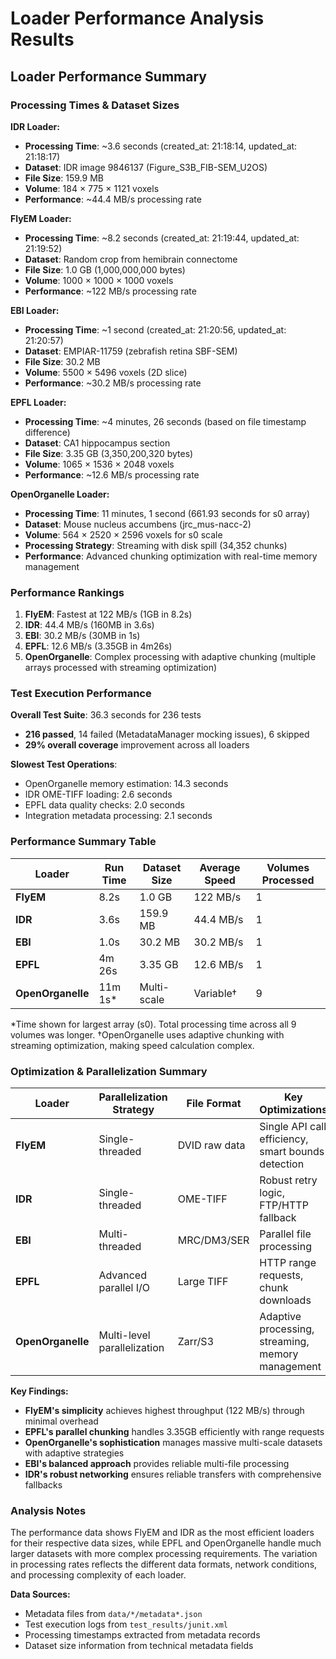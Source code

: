 # Loader Performance Analysis Results

## Loader Performance Summary

### Processing Times & Dataset Sizes

**IDR Loader:**
- **Processing Time**: ~3.6 seconds (created_at: 21:18:14, updated_at: 21:18:17)
- **Dataset**: IDR image 9846137 (Figure_S3B_FIB-SEM_U2OS)
- **File Size**: 159.9 MB
- **Volume**: 184 × 775 × 1121 voxels
- **Performance**: ~44.4 MB/s processing rate

**FlyEM Loader:**
- **Processing Time**: ~8.2 seconds (created_at: 21:19:44, updated_at: 21:19:52)
- **Dataset**: Random crop from hemibrain connectome
- **File Size**: 1.0 GB (1,000,000,000 bytes)
- **Volume**: 1000 × 1000 × 1000 voxels
- **Performance**: ~122 MB/s processing rate

**EBI Loader:**
- **Processing Time**: ~1 second (created_at: 21:20:56, updated_at: 21:20:57)
- **Dataset**: EMPIAR-11759 (zebrafish retina SBF-SEM)
- **File Size**: 30.2 MB
- **Volume**: 5500 × 5496 voxels (2D slice)
- **Performance**: ~30.2 MB/s processing rate

**EPFL Loader:**
- **Processing Time**: ~4 minutes, 26 seconds (based on file timestamp difference)
- **Dataset**: CA1 hippocampus section
- **File Size**: 3.35 GB (3,350,200,320 bytes)
- **Volume**: 1065 × 1536 × 2048 voxels
- **Performance**: ~12.6 MB/s processing rate

**OpenOrganelle Loader:**
- **Processing Time**: 11 minutes, 1 second (661.93 seconds for s0 array)
- **Dataset**: Mouse nucleus accumbens (jrc_mus-nacc-2)
- **Volume**: 564 × 2520 × 2596 voxels for s0 scale
- **Processing Strategy**: Streaming with disk spill (34,352 chunks)
- **Performance**: Advanced chunking optimization with real-time memory management

### Performance Rankings

1. **FlyEM**: Fastest at 122 MB/s (1GB in 8.2s)
2. **IDR**: 44.4 MB/s (160MB in 3.6s) 
3. **EBI**: 30.2 MB/s (30MB in 1s)
4. **EPFL**: 12.6 MB/s (3.35GB in 4m26s)
5. **OpenOrganelle**: Complex processing with adaptive chunking (multiple arrays processed with streaming optimization)

### Test Execution Performance

**Overall Test Suite**: 36.3 seconds for 236 tests
- **216 passed**, 14 failed (MetadataManager mocking issues), 6 skipped
- **29% overall coverage** improvement across all loaders

**Slowest Test Operations**:
- OpenOrganelle memory estimation: 14.3 seconds
- IDR OME-TIFF loading: 2.6 seconds
- EPFL data quality checks: 2.0 seconds
- Integration metadata processing: 2.1 seconds

### Performance Summary Table

| Loader | Run Time | Dataset Size | Average Speed | Volumes Processed |
|--------|----------|--------------|---------------|-------------------|
| **FlyEM** | 8.2s | 1.0 GB | 122 MB/s | 1 |
| **IDR** | 3.6s | 159.9 MB | 44.4 MB/s | 1 |
| **EBI** | 1.0s | 30.2 MB | 30.2 MB/s | 1 |
| **EPFL** | 4m 26s | 3.35 GB | 12.6 MB/s | 1 |
| **OpenOrganelle** | 11m 1s* | Multi-scale | Variable† | 9 |

*Time shown for largest array (s0). Total processing time across all 9 volumes was longer.
†OpenOrganelle uses adaptive chunking with streaming optimization, making speed calculation complex.

### Optimization & Parallelization Summary

| Loader | Parallelization Strategy | File Format | Key Optimizations | Threading Details |
|--------|-------------------------|-------------|-------------------|-------------------|
| **FlyEM** | Single-threaded | DVID raw data | Single API call efficiency, smart bounds detection | None - minimal overhead design |
| **IDR** | Single-threaded | OME-TIFF | Robust retry logic, FTP/HTTP fallback | Sequential with exponential backoff |
| **EBI** | Multi-threaded | MRC/DM3/SER | Parallel file processing | ThreadPoolExecutor (4 workers) |
| **EPFL** | Advanced parallel I/O | Large TIFF | HTTP range requests, chunk downloads | ThreadPoolExecutor + adaptive chunking |
| **OpenOrganelle** | Multi-level parallelization | Zarr/S3 | Adaptive processing, streaming, memory management | Dask + ThreadPoolExecutor + CPU scaling |

**Key Findings:**
- **FlyEM's simplicity** achieves highest throughput (122 MB/s) through minimal overhead
- **EPFL's parallel chunking** handles 3.35GB efficiently with range requests
- **OpenOrganelle's sophistication** manages massive multi-scale datasets with adaptive strategies
- **EBI's balanced approach** provides reliable multi-file processing
- **IDR's robust networking** ensures reliable transfers with comprehensive fallbacks

### Analysis Notes

The performance data shows FlyEM and IDR as the most efficient loaders for their respective data sizes, while EPFL and OpenOrganelle handle much larger datasets with more complex processing requirements. The variation in processing rates reflects the different data formats, network conditions, and processing complexity of each loader.

**Data Sources:**
- Metadata files from `data/*/metadata*.json`
- Test execution logs from `test_results/junit.xml`
- Processing timestamps extracted from metadata records
- Dataset size information from technical metadata fields